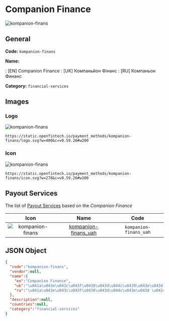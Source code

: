 
# Companion Finance 
![kompanion-finans](https://static.openfintech.io/payment_methods/kompanion-finans/logo.svg?w=400&c=v0.59.26#w200)  

## General 
**Code:** `kompanion-finans` 
 
**Name:** 
 
:	[EN] Companion Finance 
:	[UK] Компаньйон Фінанс 
:	[RU] Компаньон Финанс 
 
**Category:** `financial-services` 
 

## Images 

### Logo 
![kompanion-finans](https://static.openfintech.io/payment_methods/kompanion-finans/logo.svg?w=400&c=v0.59.26#w200)  

```
https://static.openfintech.io/payment_methods/kompanion-finans/logo.svg?w=400&c=v0.59.26#w200
```  

### Icon 
![kompanion-finans](https://static.openfintech.io/payment_methods/kompanion-finans/icon.svg?w=278&c=v0.59.26#w100)  

```
https://static.openfintech.io/payment_methods/kompanion-finans/icon.svg?w=278&c=v0.59.26#w100
```  

## Payout Services 
 
The list of [Payout Services](/payout-services/) based on the _Companion Finance_ 

|Icon|Name|Code| 
|:---:|:---:|:---:| 
|![kompanion-finans](https://static.openfintech.io/payout_methods/kompanion-finans/icon.svg?w=278&c=v0.59.26#w40) |[kompanion-finans_uah](/payout-services/kompanion-finans_uah/)|`kompanion-finans_uah`| 
 

## JSON Object 

```json
{
  "code":"kompanion-finans",
  "vendor":null,
  "name":{
    "en":"Companion Finance",
    "uk":"\u041a\u043e\u043c\u043f\u0430\u043d\u044c\u0439\u043e\u043d \u0424\u0456\u043d\u0430\u043d\u0441",
    "ru":"\u041a\u043e\u043c\u043f\u0430\u043d\u044c\u043e\u043d \u0424\u0438\u043d\u0430\u043d\u0441"
  },
  "description":null,
  "countries":null,
  "category":"financial-services"
}
```  
